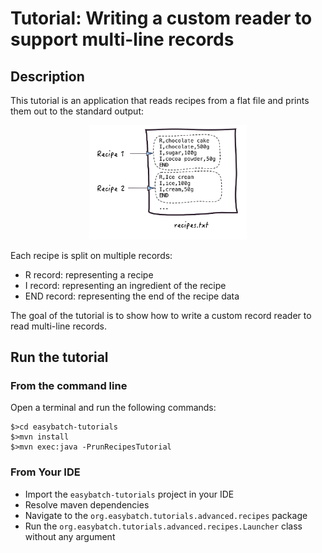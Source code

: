 # Tutorial: Writing a custom reader to support multi-line records

## Description

This tutorial is an application that reads recipes from a flat file and prints them out to the standard output:

<div align="center">
    <img src="multi-line-records.png" alt="recipes" style="width:50%;height:50%;">
</div>

Each recipe is split on multiple records:

* R record: representing a recipe
* I record: representing an ingredient of the recipe
* END record: representing the end of the recipe data

The goal of the tutorial is to show how to write a custom record reader to read multi-line records.

## Run the tutorial

### From the command line

Open a terminal and run the following commands:

```
$>cd easybatch-tutorials
$>mvn install
$>mvn exec:java -PrunRecipesTutorial
```

### From Your IDE

* Import the `easybatch-tutorials` project in your IDE
* Resolve maven dependencies
* Navigate to the `org.easybatch.tutorials.advanced.recipes` package
* Run the `org.easybatch.tutorials.advanced.recipes.Launcher` class without any argument
